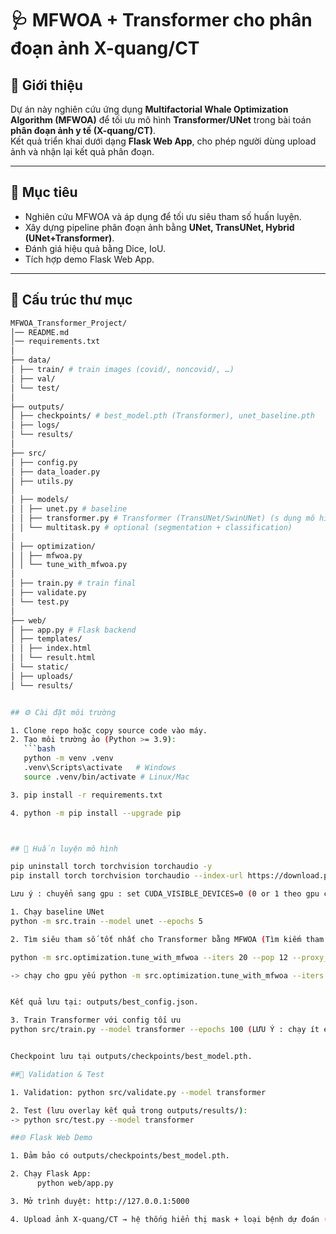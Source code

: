 # 🩺 MFWOA + Transformer cho phân đoạn ảnh X-quang/CT

## 📌 Giới thiệu
Dự án này nghiên cứu ứng dụng **Multifactorial Whale Optimization Algorithm (MFWOA)** để tối ưu mô hình **Transformer/UNet** trong bài toán **phân đoạn ảnh y tế (X-quang/CT)**.  
Kết quả triển khai dưới dạng **Flask Web App**, cho phép người dùng upload ảnh và nhận lại kết quả phân đoạn.

---

## 🎯 Mục tiêu
- Nghiên cứu MFWOA và áp dụng để tối ưu siêu tham số huấn luyện.  
- Xây dựng pipeline phân đoạn ảnh bằng **UNet, TransUNet, Hybrid (UNet+Transformer)**.  
- Đánh giá hiệu quả bằng Dice, IoU.  
- Tích hợp demo Flask Web App.  

---

## 📂 Cấu trúc thư mục
```bash
MFWOA_Transformer_Project/
│── README.md
│── requirements.txt
│
├── data/
│ ├── train/ # train images (covid/, noncovid/, …)
│ ├── val/
│ └── test/
│
├── outputs/
│ ├── checkpoints/ # best_model.pth (Transformer), unet_baseline.pth
│ ├── logs/
│ └── results/
│
├── src/
│ ├── config.py
│ ├── data_loader.py
│ ├── utils.py
│
│ ├── models/
│ │ ├── unet.py # baseline
│ │ ├── transformer.py # Transformer (TransUNet/SwinUNet) (s dụng mô hình transUnet )
│ │ └── multitask.py # optional (segmentation + classification)
│
│ ├── optimization/
│ │ ├── mfwoa.py
│ │ └── tune_with_mfwoa.py
│
│ ├── train.py # train final
│ ├── validate.py
│ └── test.py
│
├── web/
│ ├── app.py # Flask backend
│ ├── templates/
│ │ ├── index.html
│ │ └── result.html
│ └── static/
│ ├── uploads/
│ └── results/


## ⚙️ Cài đặt môi trường

1. Clone repo hoặc copy source code vào máy.  
2. Tạo môi trường ảo (Python >= 3.9):  
   ```bash
   python -m venv .venv
   .venv\Scripts\activate   # Windows
   source .venv/bin/activate # Linux/Mac

3. pip install -r requirements.txt

4. python -m pip install --upgrade pip



## 🚀 Huấn luyện mô hình

pip uninstall torch torchvision torchaudio -y
pip install torch torchvision torchaudio --index-url https://download.pytorch.org/whl/cu118

Lưu ý : chuyển sang gpu : set CUDA_VISIBLE_DEVICES=0 (0 or 1 theo gpu của máy )

1. Chạy baseline UNet
python -m src.train --model unet --epochs 5

2. Tìm siêu tham số tốt nhất cho Transformer bằng MFWOA (Tìm kiếm tham số tốt nhất để áp dụng vào thuật toán transformer)

python -m src.optimization.tune_with_mfwoa --iters 20 --pop 12 --proxy_epochs 5 --subset 0.25

-> chạy cho gpu yếu python -m src.optimization.tune_with_mfwoa --iters 20 --pop 12 --proxy_epochs 5 --subset 0.25 --batch_size 1


Kết quả lưu tại: outputs/best_config.json.

3. Train Transformer với config tối ưu
python src/train.py --model transformer --epochs 100 (LƯU Ý : chạy ít epoch để tối ưu trước)


Checkpoint lưu tại outputs/checkpoints/best_model.pth.

##🧪 Validation & Test

1. Validation: python src/validate.py --model transformer

2. Test (lưu overlay kết quả trong outputs/results/): 
-> python src/test.py --model transformer

##🌐 Flask Web Demo

1. Đảm bảo có outputs/checkpoints/best_model.pth.

2. Chạy Flask App:
      python web/app.py

3. Mở trình duyệt: http://127.0.0.1:5000

4. Upload ảnh X-quang/CT → hệ thống hiển thị mask + loại bệnh dự đoán (nếu dùng multi-task).
